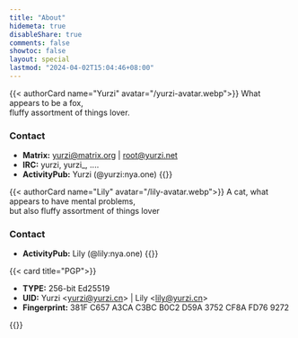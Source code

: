 ```yaml
---
title: "About"
hidemeta: true
disableShare: true
comments: false
showtoc: false
layout: special
lastmod: "2024-04-02T15:04:46+08:00"
---
```


{{< authorCard name="Yurzi" avatar="/yurzi-avatar.webp">}}
What appears to be a fox,  
fluffy assortment of things lover.

### Contact

- **Matrix:** yurzi@matrix.org | root@yurzi.net
- **IRC:** yurzi, yurzi\_, ....
- **ActivityPub:** Yurzi (@yurzi:nya.one)
  {{</authorCard>}}

{{< authorCard name="Lily" avatar="/lily-avatar.webp">}}
A cat, what appears to have mental problems,  
but also fluffy assortment of things lover

### Contact

- **ActivityPub:** Lily (@lily:nya.one)
  {{</authorCard>}}

{{< card title="PGP">}}

- **TYPE:** 256-bit Ed25519
- **UID:** Yurzi \<yurzi@yurzi.cn\> | Lily \<lily@yurzi.cn\>
- **Fingerprint:** 381F C657 A3CA C3BC B0C2 D59A 3752 CF8A FD76 9272

{{</card>}}
